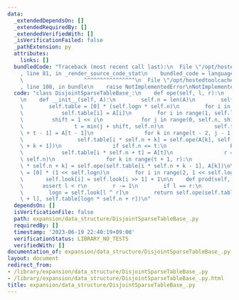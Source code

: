 ```yaml
---
data:
  _extendedDependsOn: []
  _extendedRequiredBy: []
  _extendedVerifiedWith: []
  _isVerificationFailed: false
  _pathExtension: py
  attributes:
    links: []
  bundledCode: "Traceback (most recent call last):\n  File \"/opt/hostedtoolcache/Python/3.11.4/x64/lib/python3.11/site-packages/onlinejudge_verify/documentation/build.py\"\
    , line 81, in _render_source_code_stat\n    bundled_code = language.bundle(\n\
    \                   ^^^^^^^^^^^^^^^^\n  File \"/opt/hostedtoolcache/Python/3.11.4/x64/lib/python3.11/site-packages/onlinejudge_verify/languages/python.py\"\
    , line 108, in bundle\n    raise NotImplementedError\nNotImplementedError\n"
  code: "class DisjointSparseTableBase_:\n    def ope(self, l, r):\n        pass\n\
    \n    def __init__(self, A):\n        self.n = len(A)\n        self.logn = self.n.bit_length()\n\
    \        self.table = [0] * (self.logn * self.n)\n        for i in range(self.n):\n\
    \            self.table[i] = A[i]\n        for i in range(1, self.logn):\n   \
    \         shift = 1 << i\n            for j in range(0, self.n, shift << 1):\n\
    \                t = min(j + shift, self.n)\n                self.table[i * self.n\
    \ + t - 1] = A[t - 1]\n                for k in range(t - 2, j - 1, -1):\n   \
    \                 self.table[i * self.n + k] = self.ope(A[k], self.table[i * self.n\
    \ + k + 1])\n                if self.n <= t:\n                    break\n    \
    \            self.table[i * self.n + t] = A[t]\n                r = min(t + shift,\
    \ self.n)\n                for k in range(t + 1, r):\n                    self.table[i\
    \ * self.n + k] = self.ope(self.table[i * self.n + k - 1], A[k])\n\n        self.look\
    \ = [0] * (1 << self.logn)\n        for i in range(2, 1 << self.logn):\n     \
    \       self.look[i] = self.look[i >> 1] + 1\n\n    def prod(self, l, r):\n  \
    \      assert l < r\n        r -= 1\n        if l == r:\n            return self.table[l]\n\
    \        logn = self.look[l ^ r]\n        return self.ope(self.table[logn * self.n\
    \ + l], self.table[logn * self.n + r])\n"
  dependsOn: []
  isVerificationFile: false
  path: expansion/data_structure/DisjointSparseTableBase_.py
  requiredBy: []
  timestamp: '2023-06-19 22:40:19+09:00'
  verificationStatus: LIBRARY_NO_TESTS
  verifiedWith: []
documentation_of: expansion/data_structure/DisjointSparseTableBase_.py
layout: document
redirect_from:
- /library/expansion/data_structure/DisjointSparseTableBase_.py
- /library/expansion/data_structure/DisjointSparseTableBase_.py.html
title: expansion/data_structure/DisjointSparseTableBase_.py
---
```

